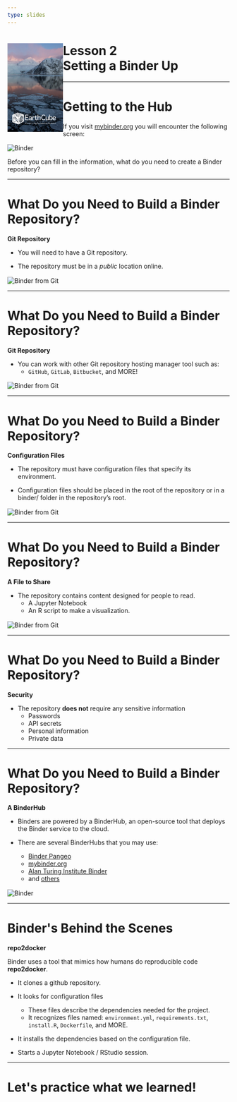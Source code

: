 ```yaml
---
type: slides
---
```


<div><h1><img src="https://github.com/throughput-ec/ec-workshops/blob/main/static/module1/00_ec_slide1.png?raw=true" alt="EC Theme" width=25% align="left"/> Lesson 2<br>Setting a Binder Up</h1></div>

---
# Getting to the Hub

If you visit [mybinder.org](https://mybinder.org/) you will encounter the following screen:

<img src="https://github.com/throughput-ec/ec-workshops/blob/main/static/module4/00_binder.png?raw=true" alt="Binder" width=45% align="center">

Before you can fill in the information, what do you need to create a Binder repository?

---

# What Do you Need to Build a Binder Repository?
**Git Repository**

- You will need to have a Git repository.

- The repository must be in a *public* location online. 

<img src="https://github.com/throughput-ec/ec-workshops/blob/main/static/module4/02_github.png?raw=true" alt="Binder from Git" width=45% align="center">

---
# What Do you Need to Build a Binder Repository?
**Git Repository**

- You can work with other Git repository hosting manager tool such as:
    - `GitHub`, `GitLab`, `Bitbucket`, and MORE!

<img src="https://github.com/throughput-ec/ec-workshops/blob/main/static/module4/01_binder.png?raw=true" alt="Binder from Git" width=45% align="center">

---

# What Do you Need to Build a Binder Repository?
**Configuration Files**

- The repository must have configuration files that specify its environment.

- Configuration files should be placed in the root of the repository or in a binder/ folder in the repository’s root.

<img src="https://github.com/throughput-ec/ec-workshops/blob/main/static/module4/03_github.png?raw=true" alt="Binder from Git" width=45% align="center">

---

# What Do you Need to Build a Binder Repository?
**A File to Share**

- The repository contains content designed for people to read.
    - A Jupyter Notebook 
    - An R script to make a visualization.

<img src="https://github.com/throughput-ec/ec-workshops/blob/main/static/module4/04_github.png?raw=true" alt="Binder from Git" width=45% align="center">

---

# What Do you Need to Build a Binder Repository?
**Security**

- The repository **does not** require any sensitive information 
    - Passwords
    - API secrets
    - Personal information
    - Private data

---

# What Do you Need to Build a Binder Repository?
**A BinderHub**

- Binders are powered by a BinderHub, an open-source tool that deploys the Binder service to the cloud.

- There are several BinderHubs that you may use:
    - [Binder Pangeo](https://binder.pangeo.io/)
    - [mybinder.org](https://mybinder.org/)
    - [Alan Turing Institute Binder](https://turing.mybinder.org/)
    - and [others](https://mybinder.readthedocs.io/en/latest/about/federation.html)

<img src="https://github.com/throughput-ec/ec-workshops/blob/main/static/module4/00_binder.png?raw=true" alt="Binder" width=45% align="center">

---

# Binder's Behind the Scenes
**repo2docker**

Binder uses a tool that mimics how humans do reproducible code **repo2docker**.

- It clones a github repository.

- It looks for configuration files 
    - These files describe the dependencies needed for the project.
    - It recognizes files named: `environment.yml`, `requirements.txt`, `install.R`, `Dockerfile`, and MORE.

- It installs the dependencies based on the configuration file.

- Starts a Jupyter Notebook / RStudio session.

---

# Let's practice what we learned!